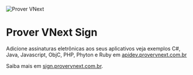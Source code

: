 
![Prover VNext](https://avatars1.githubusercontent.com/u/32902372?s=460&v=4)



# Prover VNext Sign

Adicione assinaturas eletrônicas aos seus aplicativos veja exemplos C#, Java, Javascript, ObjC, PHP, Phyton e Ruby em [apidev.provervnext.com.br](https://apidev.provervnext.com.br/docs/services/59f4d4c16449a50f1489657e/operations/59f4d4c46449a50f205423a2)

Saiba mais em [sign.provervnext.com.br](https://sign.provervnext.com.br/).
